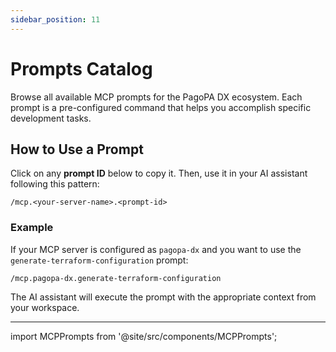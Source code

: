 ```yaml
---
sidebar_position: 11
---
```


# Prompts Catalog

Browse all available MCP prompts for the PagoPA DX ecosystem. Each prompt is a
pre-configured command that helps you accomplish specific development tasks.

## How to Use a Prompt

Click on any **prompt ID** below to copy it. Then, use it in your AI assistant
following this pattern:

```text
/mcp.<your-server-name>.<prompt-id>
```

### Example

If your MCP server is configured as `pagopa-dx` and you want to use the
`generate-terraform-configuration` prompt:

```text
/mcp.pagopa-dx.generate-terraform-configuration
```

The AI assistant will execute the prompt with the appropriate context from your
workspace.

---

import MCPPrompts from '@site/src/components/MCPPrompts';

<MCPPrompts />
